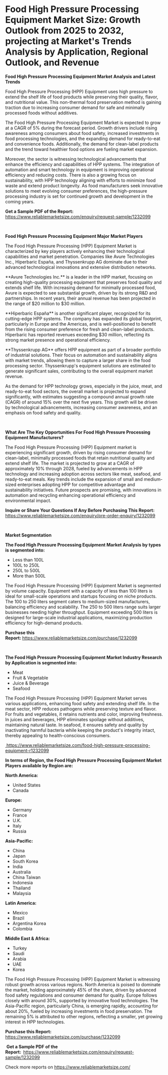 <p><h1>Food High Pressure Processing Equipment Market Size: Growth Outlook from 2025 to 2032, projecting at Market's Trends Analysis by Application, Regional Outlook, and Revenue</h1></p><p><strong>Food High Pressure Processing Equipment Market Analysis and Latest Trends</strong></p>
<p><p>Food High Pressure Processing (HPP) Equipment uses high pressure to extend the shelf life of food products while preserving their quality, flavor, and nutritional value. This non-thermal food preservation method is gaining traction due to increasing consumer demand for safe and minimally processed foods without additives.</p><p>The Food High Pressure Processing Equipment Market is expected to grow at a CAGR of 5% during the forecast period. Growth drivers include rising awareness among consumers about food safety, increased investments in food processing technologies, and the expanding demand for ready-to-eat and convenience foods. Additionally, the demand for clean-label products and the trend toward healthier food options are fueling market expansion.</p><p>Moreover, the sector is witnessing technological advancements that enhance the efficiency and capabilities of HPP systems. The integration of automation and smart technology in equipment is improving operational efficiency and reducing costs. There is also a growing focus on sustainability, with HPP technology aligning with efforts to minimize food waste and extend product longevity. As food manufacturers seek innovative solutions to meet evolving consumer preferences, the high-pressure processing industry is set for continued growth and development in the coming years.</p></p>
<p><strong>Get a Sample PDF of the Report:&nbsp;</strong> <a href="https://www.reliablemarketsize.com/enquiry/request-sample/1232099?utm_campaign=2390&utm_medium=2&utm_source=Github&utm_content=ia&utm_term=27022025&utm_id=food-high-pressure-processing-equipment">https://www.reliablemarketsize.com/enquiry/request-sample/1232099</a></p>
<p>&nbsp;</p>
<p><strong>Food High Pressure Processing Equipment Major Market Players</strong></p>
<p><p>The Food High Pressure Processing (HPP) Equipment Market is characterized by key players actively enhancing their technological capabilities and market penetration. Companies like Avure Technologies Inc., Hiperbaric España, and Thyssenkrupp AG dominate due to their advanced technological innovations and extensive distribution networks.</p><p>**Avure Technologies Inc.** is a leader in the HPP market, focusing on creating high-quality processing equipment that preserves food quality and extends shelf life. With increasing demand for minimally processed food, Avure is expected to see substantial growth, driven by its strong R&D and partnerships. In recent years, their annual revenue has been projected in the range of $20 million to $30 million.</p><p>**Hiperbaric España** is another significant player, recognized for its cutting-edge HPP systems. The company has expanded its global footprint, particularly in Europe and the Americas, and is well-positioned to benefit from the rising consumer preference for fresh and clean-label products. Hiperbaric has reported revenues exceeding $30 million, reflecting its strong market presence and operational efficiency.</p><p>**Thyssenkrupp AG** offers HPP equipment as part of a broader portfolio of industrial solutions. Their focus on automation and sustainability aligns with market trends, allowing them to capture a larger share in the food processing sector. Thyssenkrupp's equipment solutions are estimated to generate significant sales, contributing to the overall equipment market revenue.</p><p>As the demand for HPP technology grows, especially in the juice, meat, and ready-to-eat food sectors, the overall market is projected to expand significantly, with estimates suggesting a compound annual growth rate (CAGR) of around 15% over the next five years. This growth will be driven by technological advancements, increasing consumer awareness, and an emphasis on food safety and quality.</p></p>
<p>&nbsp;</p>
<p><strong>What Are The Key Opportunities For Food High Pressure Processing Equipment Manufacturers?</strong></p>
<p><p>The Food High Pressure Processing (HPP) Equipment market is experiencing significant growth, driven by rising consumer demand for clean-label, minimally processed foods that retain nutritional quality and extend shelf life. The market is projected to grow at a CAGR of approximately 10% through 2028, fueled by advancements in HPP technology and increasing adoption across sectors like meat, seafood, and ready-to-eat meals. Key trends include the expansion of small and medium-sized enterprises adopting HPP for competitive advantage and sustainability initiatives. Future prospects are promising, with innovations in automation and recycling enhancing operational efficiency and environmental impact.</p></p>
<p><strong>Inquire or Share Your Questions If Any Before Purchasing This Report:</strong> <a href="https://www.reliablemarketsize.com/enquiry/pre-order-enquiry/1232099?utm_campaign=2390&utm_medium=2&utm_source=Github&utm_content=ia&utm_term=27022025&utm_id=food-high-pressure-processing-equipment">https://www.reliablemarketsize.com/enquiry/pre-order-enquiry/1232099</a></p>
<p>&nbsp;</p>
<p><strong>Market Segmentation</strong></p>
<p><strong>The Food High Pressure Processing Equipment Market Analysis by types is segmented into:</strong></p>
<p><ul><li>Less than 100L</li><li>100L to 250L</li><li>250L to 500L</li><li>More than 500L</li></ul></p>
<p><p>The Food High Pressure Processing (HPP) Equipment Market is segmented by volume capacity. Equipment with a capacity of less than 100 liters is ideal for small-scale operations and startups focusing on niche products. The 100 to 250 liters segment caters to medium-sized manufacturers, balancing efficiency and scalability. The 250 to 500 liters range suits larger businesses needing higher throughput. Equipment exceeding 500 liters is designed for large-scale industrial applications, maximizing production efficiency for high-demand products.</p></p>
<p><strong>Purchase this Report:&nbsp;</strong><a href="https://www.reliablemarketsize.com/purchase/1232099?utm_campaign=2390&utm_medium=2&utm_source=Github&utm_content=ia&utm_term=27022025&utm_id=food-high-pressure-processing-equipment">https://www.reliablemarketsize.com/purchase/1232099</a></p>
<p>&nbsp;</p>
<p><strong>The Food High Pressure Processing Equipment Market Industry Research by Application is segmented into:</strong></p>
<p><ul><li>Meat</li><li>Fruit & Vegetable</li><li>Juice & Beverage</li><li>Seafood</li></ul></p>
<p><p>The Food High Pressure Processing (HPP) Equipment Market serves various applications, enhancing food safety and extending shelf life. In the meat sector, HPP reduces pathogens while preserving texture and flavor. For fruits and vegetables, it retains nutrients and color, improving freshness. In juices and beverages, HPP eliminates spoilage without additives, maintaining natural taste. In seafood, it ensures safety and quality by inactivating harmful bacteria while keeping the product's integrity intact, thereby appealing to health-conscious consumers.</p></p>
<p><a href="https://www.reliablemarketsize.com/food-high-pressure-processing-equipment-r1232099?utm_campaign=2390&utm_medium=2&utm_source=Github&utm_content=ia&utm_term=27022025&utm_id=food-high-pressure-processing-equipment">&nbsp;https://www.reliablemarketsize.com/food-high-pressure-processing-equipment-r1232099</a></p>
<p><strong>In terms of Region, the Food High Pressure Processing Equipment Market Players available by Region are:</strong></p>
<p>
    <p> <strong> North America: </strong>
        <ul>
            <li>United States</li>
            <li>Canada</li>
        </ul>
        </p> 
    <p> <strong> Europe: </strong>
        <ul>
            <li>Germany</li>
            <li>France</li>
            <li>U.K.</li>
            <li>Italy</li>
            <li>Russia</li>
        </ul>
        </p> 
    <p> <strong> Asia-Pacific: </strong>
        <ul>
            <li>China</li>
            <li>Japan</li>
            <li>South Korea</li>
            <li>India</li>
            <li>Australia</li>
            <li>China Taiwan</li>
            <li>Indonesia</li>
            <li>Thailand</li>
            <li>Malaysia</li>
        </ul>
        </p> 
    <p> <strong> Latin America: </strong>
        <ul>
            <li>Mexico</li>
            <li>Brazil</li>
            <li>Argentina Korea</li>
            <li>Colombia</li>
        </ul>
        </p> 
    <p> <strong> Middle East & Africa: </strong>
        <ul>
            <li>Turkey</li>
            <li>Saudi</li>
            <li>Arabia</li>
            <li>UAE</li>
            <li>Korea</li>
        </ul>
    </p>
    </p>
<p><p>The Food High Pressure Processing (HPP) Equipment Market is witnessing robust growth across various regions. North America is poised to dominate the market, holding approximately 45% of the share, driven by advanced food safety regulations and consumer demand for quality. Europe follows closely with around 30%, supported by innovative food technologies. The Asia-Pacific region, particularly China, is emerging rapidly, accounting for about 20%, fueled by increasing investments in food preservation. The remaining 5% is attributed to other regions, reflecting a smaller, yet growing interest in HPP technologies.</p></p>
<p><strong>Purchase this Report: </strong><a href="https://www.reliablemarketsize.com/purchase/1232099?utm_campaign=2390&utm_medium=2&utm_source=Github&utm_content=ia&utm_term=27022025&utm_id=food-high-pressure-processing-equipment">https://www.reliablemarketsize.com/purchase/1232099</a></p>
<p>&nbsp;<strong>Get a Sample PDF of the Report:&nbsp;&nbsp;</strong><a href="https://www.reliablemarketsize.com/enquiry/request-sample/1232099?utm_campaign=2390&utm_medium=2&utm_source=Github&utm_content=ia&utm_term=27022025&utm_id=food-high-pressure-processing-equipment">https://www.reliablemarketsize.com/enquiry/request-sample/1232099</a></p>
<p><strong></strong></p>
<p>Check more reports on <a href="https://www.reliablemarketsize.com/?utm_campaign=2390&utm_medium=2&utm_source=Github&utm_content=ia&utm_term=27022025&utm_id=food-high-pressure-processing-equipment">https://www.reliablemarketsize.com/</a></p>